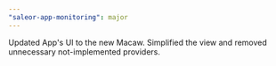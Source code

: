 ```yaml
---
"saleor-app-monitoring": major
---
```


Updated App's UI to the new Macaw. Simplified the view and removed unnecessary not-implemented providers.
